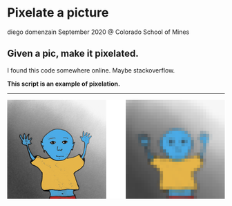 # Pixelate a picture
diego domenzain
September 2020 @ Colorado School of Mines

## Given a pic, make it pixelated.

I found this code somewhere online. Maybe stackoverflow.

__This script is an example of pixelation.__

---

[![](../pics/pixelate_mini.png)](./)